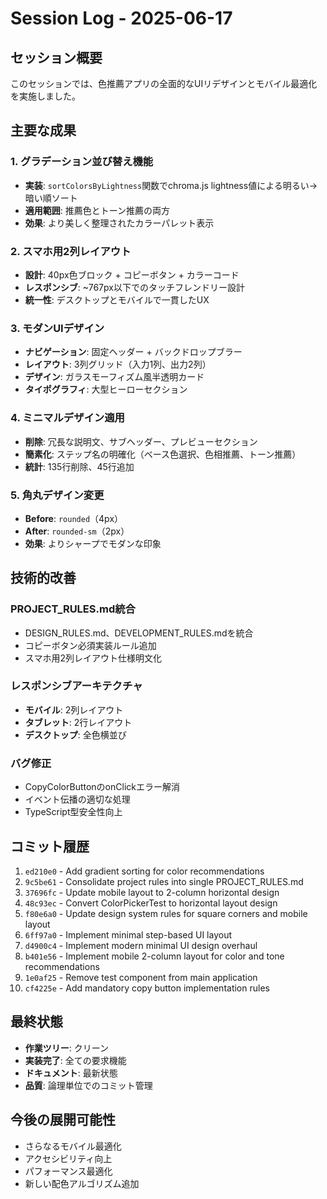 # Session Log - 2025-06-17

## セッション概要
このセッションでは、色推薦アプリの全面的なUIリデザインとモバイル最適化を実施しました。

## 主要な成果

### 1. グラデーション並び替え機能
- **実装**: `sortColorsByLightness`関数でchroma.js lightness値による明るい→暗い順ソート
- **適用範囲**: 推薦色とトーン推薦の両方
- **効果**: より美しく整理されたカラーパレット表示

### 2. スマホ用2列レイアウト
- **設計**: 40px色ブロック + コピーボタン + カラーコード
- **レスポンシブ**: ~767px以下でのタッチフレンドリー設計
- **統一性**: デスクトップとモバイルで一貫したUX

### 3. モダンUIデザイン
- **ナビゲーション**: 固定ヘッダー + バックドロップブラー
- **レイアウト**: 3列グリッド（入力1列、出力2列）
- **デザイン**: ガラスモーフィズム風半透明カード
- **タイポグラフィ**: 大型ヒーローセクション

### 4. ミニマルデザイン適用
- **削除**: 冗長な説明文、サブヘッダー、プレビューセクション
- **簡素化**: ステップ名の明確化（ベース色選択、色相推薦、トーン推薦）
- **統計**: 135行削除、45行追加

### 5. 角丸デザイン変更
- **Before**: `rounded`（4px）
- **After**: `rounded-sm`（2px）
- **効果**: よりシャープでモダンな印象

## 技術的改善

### PROJECT_RULES.md統合
- DESIGN_RULES.md、DEVELOPMENT_RULES.mdを統合
- コピーボタン必須実装ルール追加
- スマホ用2列レイアウト仕様明文化

### レスポンシブアーキテクチャ
- **モバイル**: 2列レイアウト
- **タブレット**: 2行レイアウト
- **デスクトップ**: 全色横並び

### バグ修正
- CopyColorButtonのonClickエラー解消
- イベント伝播の適切な処理
- TypeScript型安全性向上

## コミット履歴
1. `ed210e0` - Add gradient sorting for color recommendations
2. `9c5be61` - Consolidate project rules into single PROJECT_RULES.md
3. `37696fc` - Update mobile layout to 2-column horizontal design
4. `48c93ec` - Convert ColorPickerTest to horizontal layout design
5. `f80e6a0` - Update design system rules for square corners and mobile layout
6. `6ff97a0` - Implement minimal step-based UI layout
7. `d4900c4` - Implement modern minimal UI design overhaul
8. `b401e56` - Implement mobile 2-column layout for color and tone recommendations
9. `1e0af25` - Remove test component from main application
10. `cf4225e` - Add mandatory copy button implementation rules

## 最終状態
- **作業ツリー**: クリーン
- **実装完了**: 全ての要求機能
- **ドキュメント**: 最新状態
- **品質**: 論理単位でのコミット管理

## 今後の展開可能性
- さらなるモバイル最適化
- アクセシビリティ向上
- パフォーマンス最適化
- 新しい配色アルゴリズム追加
